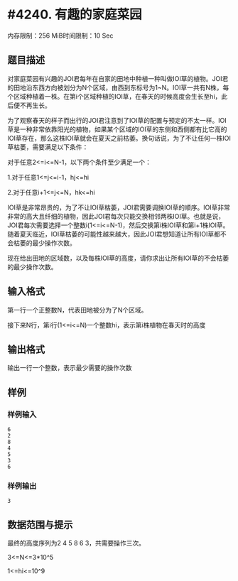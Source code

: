 # #4240. 有趣的家庭菜园

内存限制：256 MiB时间限制：10 Sec

## 题目描述

对家庭菜园有兴趣的JOI君每年在自家的田地中种植一种叫做IOI草的植物。JOI君的田地沿东西方向被划分为N个区域，由西到东标号为1~N。IOI草一共有N株，每个区域种植着一株。在第i个区域种植的IOI草，在春天的时候高度会生长至hi，此后便不再生长。

为了观察春天的样子而出行的JOI君注意到了IOI草的配置与预定的不太一样。IOI草是一种非常依靠阳光的植物，如果某个区域的IOI草的东侧和西侧都有比它高的IOI草存在，那么这株IOI草就会在夏天之前枯萎。换句话说，为了不让任何一株IOI草枯萎，需要满足以下条件：

对于任意2<=i<=N-1，以下两个条件至少满足一个：

1.对于任意1<=j<=i-1，hj<=hi

2.对于任意i+1<=j<=N，hk<=hi

IOI草是非常昂贵的，为了不让IOI草枯萎，JOI君需要调换IOI草的顺序。IOI草非常非常的高大且纤细的植物，因此JOI君每次只能交换相邻两株IOI草。也就是说，JOI君每次需要选择一个整数i(1<=i<=N-1)，然后交换第i株IOI草和第i+1株IOI草。随着夏天临近，IOI草枯萎的可能性越来越大，因此JOI君想知道让所有IOI草都不会枯萎的最少操作次数。

现在给出田地的区域数，以及每株IOI草的高度，请你求出让所有IOI草的不会枯萎的最少操作次数。

## 输入格式

第一行一个正整数N，代表田地被分为了N个区域。

接下来N行，第i行(1<=i<=N)一个整数hi，表示第i株植物在春天时的高度

## 输出格式

输出一行一个整数，表示最少需要的操作次数

## 样例

### 样例输入

    
    6
    2
    8
    4
    5
    3
    6
    

### 样例输出

    
    3
    

## 数据范围与提示

最终的高度序列为2 4 5 8 6 3，共需要操作三次。

3<=N<=3*10^5

1<=hi<=10^9

